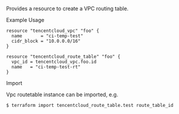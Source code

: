 Provides a resource to create a VPC routing table.

Example Usage

```hcl
resource "tencentcloud_vpc" "foo" {
  name       = "ci-temp-test"
  cidr_block = "10.0.0.0/16"
}

resource "tencentcloud_route_table" "foo" {
  vpc_id = tencentcloud_vpc.foo.id
  name   = "ci-temp-test-rt"
}
```

Import

Vpc routetable instance can be imported, e.g.

```
$ terraform import tencentcloud_route_table.test route_table_id
```